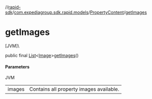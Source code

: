 //[rapid-sdk](../../../index.md)/[com.expediagroup.sdk.rapid.models](../index.md)/[PropertyContent](index.md)/[getImages](get-images.md)

# getImages

[JVM]\

public final [List](https://docs.oracle.com/javase/8/docs/api/java/util/List.html)&lt;[Image](../-image/index.md)&gt;[getImages](get-images.md)()

#### Parameters

JVM

| | |
|---|---|
| images | Contains all property images available. |
